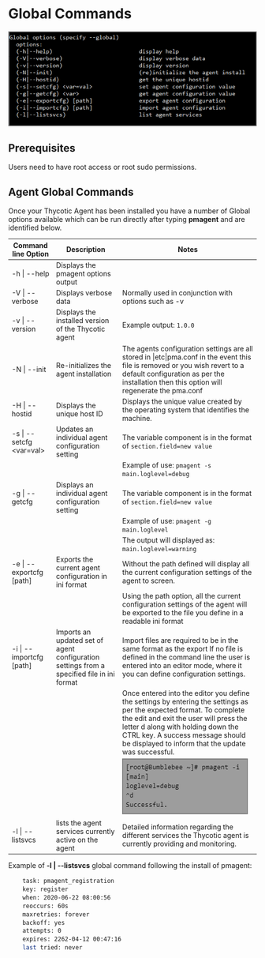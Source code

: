 [title]: # (GlobalCommands)
[tags]: # (panel)
[priority]: # (14)
# Global Commands

![global](images/global-cmd.png "Global commands help output")

## Prerequisites

Users need to have root access or root sudo permissions.

## Agent Global Commands

Once your Thycotic Agent has been installed you have a number of Global options available which can be run directly after typing __pmagent__ and are identified below.

| **Command line Option**  | **Description** | **Notes** |
| ----- | ----- | ----- |
| -h \| --help | Displays the pmagent options output | |
| -V \| --verbose | Displays verbose data | Normally used in conjunction with options such as -v |
| -v \| --version | Displays the installed version of the Thycotic agent | Example output: `1.0.0` |
| -N \| --init | Re-initializes the agent installation | The agents configuration settings are all stored in \|etc\|pma.conf in the event this file is removed or you wish revert to a default configuration as per the installation then this option will regenerate the pma.conf |
| -H \| --hostid | Displays the unique host ID | Displays the unique value created by the operating system that identifies the machine. |
| -s \| --setcfg <var=val> | Updates an individual agent configuration setting | The variable component is in the format of `section.field=new value` |
|  | | Example of use: `pmagent -s main.loglevel=debug` |
| -g \| --getcfg <var> | Displays an individual agent configuration setting | The variable component is in the format of `section.field=new value` |
|  | | Example of use: `pmagent -g main.loglevel` |
|  | | The output will displayed as: `main.loglevel=warning` |
| -e \| --exportcfg [path] | Exports the current agent configuration in ini format | Without the path defined will display all the current configuration settings of the agent to screen. |
|  | | Using the path option, all the current configuration settings of the agent will be exported to the file you define in a readable ini format |
| -i \| --importcfg [path] | Imports an updated set of agent configuration settings from a specified file in ini format | Import files are required to be in the same format as the export If no file is defined in the command line the user is entered into an editor mode, where it you can define configuration settings. |
|  | | Once entered into the editor you define the settings by entering the settings as per the expected format. To complete the edit and exit the user will press the letter d along with holding down the CTRL key. A success message should be displayed to inform that the update was successful. |
|  | | ![import](images/import.png "Import example information") |
| -l \| --listsvcs | lists the agent services currently active on the agent | Detailed information regarding the different services the Thycotic agent is currently providing and monitoring. |

Example of __-l | --listsvcs__ global command following the install of pmagent:
```bash 
    task: pmagent_registration
    key: register
    when: 2020-06-22 08:00:56
    reoccurs: 60s
    maxretries: forever
    backoff: yes
    attempts: 0
    expires: 2262-04-12 00:47:16
    last tried: never
```
